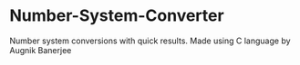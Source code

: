 # Number-System-Converter
Number system conversions with quick results. Made using C language by Augnik Banerjee
